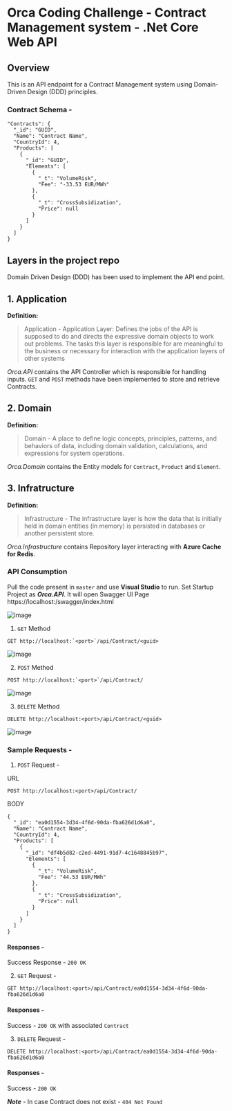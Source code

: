 # Orca Coding Challenge - Contract Management system - .Net Core Web API

## Overview
This is an API endpoint for a Contract Management system using Domain-Driven Design (DDD) principles. 

### Contract Schema - 

```
"Contracts": {
  "_id": "GUID",
  "Name": "Contract Name",
  "CountryId": 4,
  "Products": [
    {
      "_id": "GUID",
      "Elements": [
        {
          "_t": "VolumeRisk",
          "Fee": "-33.53 EUR/MWh"
        },
        {
          "_t": "CrossSubsidization",
          "Price": null
        }
      ]
    }
  ]
}
```

## Layers in the project repo

Domain Driven Design (DDD) has been used to implement the API end point. 

## 1. Application
**Definition:**
> Application - Application Layer: Defines the jobs of the API is supposed to do and directs the expressive domain objects to work out problems. The tasks this layer is responsible for are meaningful to the business or necessary for interaction with the application layers of other systems

*Orca.API* contains the API Controller which is responsible for handling inputs. `GET` and `POST` methods have been implemented to store and retrieve Contracts.

## 2. Domain

**Definition:**
> Domain - A place to define logic concepts, principles, patterns, and behaviors of data, including domain validation, calculations, and expressions for system operations.

*Orca.Domain* contains the Entity models for `Contract`, `Product` and `Element`.

## 3. Infratructure

**Definition:**
> Infrastructure - The infrastructure layer is how the data that is initially held in domain entities (in memory) is persisted in databases or another persistent store.

*Orca.Infrastructure* contains Repository layer interacting with **Azure Cache for Redis**.  


### API Consumption
Pull the code present in `master` and use **Visual Studio** to run. Set Startup Project as ***Orca.API***. It will open Swagger UI Page
https://localhost:<port>/swagger/index.html

![image](https://github.com/AjitAccent/Orca_CodeChallenge/assets/164047233/5aeff173-1e71-46f2-8bbf-33eaa4d3ea22)

1.  `GET` Method
```
GET http://localhost:`<port>`/api/Contract/<guid>
```
![image](https://github.com/AjitAccent/Orca_CodeChallenge/assets/164047233/0a993235-d339-42ee-9d1d-11012e862639)

2. `POST` Method
```
POST http://localhost:`<port>`/api/Contract/
```
![image](https://github.com/AjitAccent/Orca_CodeChallenge/assets/164047233/14d5c76e-b159-43f7-b12c-6938059feded)

3. `DELETE` Method
```
DELETE http://localhost:<port>/api/Contract/<guid>
```
![image](https://github.com/AjitAccent/Orca_CodeChallenge/assets/164047233/03f80826-28b0-4e78-b950-d14e380218b2)

### Sample Requests -
1. `POST` Request -

URL
```
POST http://localhost:<port>/api/Contract/
```
BODY

```
{
  "_id": "ea0d1554-3d34-4f6d-90da-fba626d1d6a0",
  "Name": "Contract Name",
  "CountryId": 4,
  "Products": [
    {
      "_id": "df4b5d82-c2ed-4491-91d7-4c1648845b97",
      "Elements": [
        {
          "_t": "VolumeRisk",
          "Fee": "44.53 EUR/MWh"
        },
        {
          "_t": "CrossSubsidization",
          "Price": null
        }
      ]
    }
  ]
}
```
#### Responses -
Success Response - `200 OK`

2. `GET` Request -
```
GET http://localhost:<port>/api/Contract/ea0d1554-3d34-4f6d-90da-fba626d1d6a0
```

#### Responses -
Success - `200 OK` with associated `Contract`

3. `DELETE` Request -
```
DELETE http://localhost:<port>/api/Contract/ea0d1554-3d34-4f6d-90da-fba626d1d6a0
```

#### Responses -
Success - `200 OK`    

***Note*** - In case Contract does not exist - `404 Not Found`   


